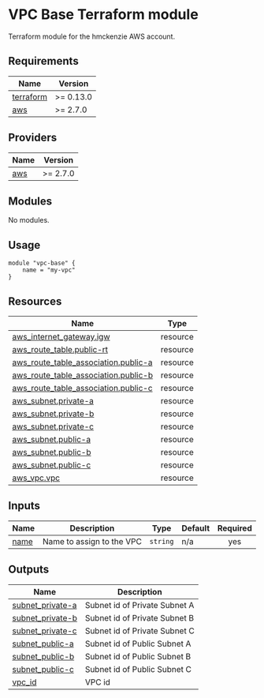 <!-- BEGIN_TF_DOCS -->
# VPC Base Terraform module
Terraform module for the hmckenzie AWS account.

## Requirements

| Name | Version |
|------|---------|
| <a name="requirement_terraform"></a> [terraform](#requirement\_terraform) | >= 0.13.0 |
| <a name="requirement_aws"></a> [aws](#requirement\_aws) | >= 2.7.0 |

## Providers

| Name | Version |
|------|---------|
| <a name="provider_aws"></a> [aws](#provider\_aws) | >= 2.7.0 |

## Modules

No modules.

## Usage
```hcl
module "vpc-base" {
    name = "my-vpc"
}
```

## Resources

| Name | Type |
|------|------|
| [aws_internet_gateway.igw](https://registry.terraform.io/providers/hashicorp/aws/latest/docs/resources/internet_gateway) | resource |
| [aws_route_table.public-rt](https://registry.terraform.io/providers/hashicorp/aws/latest/docs/resources/route_table) | resource |
| [aws_route_table_association.public-a](https://registry.terraform.io/providers/hashicorp/aws/latest/docs/resources/route_table_association) | resource |
| [aws_route_table_association.public-b](https://registry.terraform.io/providers/hashicorp/aws/latest/docs/resources/route_table_association) | resource |
| [aws_route_table_association.public-c](https://registry.terraform.io/providers/hashicorp/aws/latest/docs/resources/route_table_association) | resource |
| [aws_subnet.private-a](https://registry.terraform.io/providers/hashicorp/aws/latest/docs/resources/subnet) | resource |
| [aws_subnet.private-b](https://registry.terraform.io/providers/hashicorp/aws/latest/docs/resources/subnet) | resource |
| [aws_subnet.private-c](https://registry.terraform.io/providers/hashicorp/aws/latest/docs/resources/subnet) | resource |
| [aws_subnet.public-a](https://registry.terraform.io/providers/hashicorp/aws/latest/docs/resources/subnet) | resource |
| [aws_subnet.public-b](https://registry.terraform.io/providers/hashicorp/aws/latest/docs/resources/subnet) | resource |
| [aws_subnet.public-c](https://registry.terraform.io/providers/hashicorp/aws/latest/docs/resources/subnet) | resource |
| [aws_vpc.vpc](https://registry.terraform.io/providers/hashicorp/aws/latest/docs/resources/vpc) | resource |

## Inputs

| Name | Description | Type | Default | Required |
|------|-------------|------|---------|:--------:|
| <a name="input_name"></a> [name](#input\_name) | Name to assign to the VPC | `string` | n/a | yes |

## Outputs

| Name | Description |
|------|-------------|
| <a name="output_subnet_private-a"></a> [subnet\_private-a](#output\_subnet\_private-a) | Subnet id of Private Subnet A |
| <a name="output_subnet_private-b"></a> [subnet\_private-b](#output\_subnet\_private-b) | Subnet id of Private Subnet B |
| <a name="output_subnet_private-c"></a> [subnet\_private-c](#output\_subnet\_private-c) | Subnet id of Private Subnet C |
| <a name="output_subnet_public-a"></a> [subnet\_public-a](#output\_subnet\_public-a) | Subnet id of Public Subnet A |
| <a name="output_subnet_public-b"></a> [subnet\_public-b](#output\_subnet\_public-b) | Subnet id of Public Subnet B |
| <a name="output_subnet_public-c"></a> [subnet\_public-c](#output\_subnet\_public-c) | Subnet id of Public Subnet C |
| <a name="output_vpc_id"></a> [vpc\_id](#output\_vpc\_id) | VPC id |
<!-- END_TF_DOCS -->